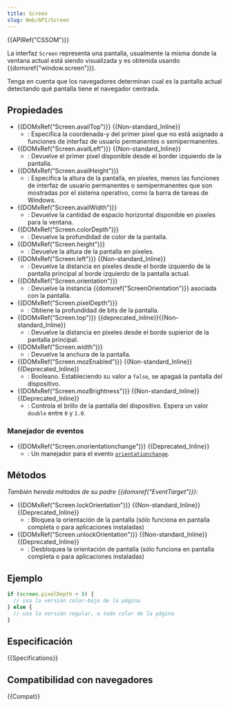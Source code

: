 ```yaml
---
title: Screen
slug: Web/API/Screen
---
```


{{APIRef("CSSOM")}}

La interfaz `Screen` representa una pantalla,
usualmente la misma donde la ventana actual está siendo visualizada y
es obtenida usando {{domxref("window.screen")}}.

Tenga en cuenta que los navegadores determinan cual es la pantalla actual
detectando qué pantalla tiene el navegador centrada.

## Propiedades

- {{DOMxRef("Screen.availTop")}} {{Non-standard_Inline}}
  - : Especifica la coordenada-y del primer píxel que no está asignado a funciones de interfaz de usuario permanentes o semipermanentes.
- {{DOMxRef("Screen.availLeft")}} {{Non-standard_Inline}}
  - : Devuelve el primer píxel disponible desde el border izquierdo de la pantalla.
- {{DOMxRef("Screen.availHeight")}}
  - : Especifica la altura de la pantalla, en píxeles, menos las funciones de interfaz de usuario permanentes o semipermanentes que son mostradas por el sistema operativo, como la barra de tareas de Windows.
- {{DOMxRef("Screen.availWidth")}}
  - : Devuelve la cantidad de espacio horizontal disponible en pixeles para la ventana.
- {{DOMxRef("Screen.colorDepth")}}
  - : Devuelve la profundidad de color de la pantalla.
- {{DOMxRef("Screen.height")}}
  - : Devuelve la altura de la pantalla en píxeles.
- {{DOMxRef("Screen.left")}} {{Non-standard_Inline}}
  - : Devuelve la distancia en píxeles desde el borde izquierdo de la pantalla principal al borde izquierdo de la pantalla actual.
- {{DOMxRef("Screen.orientation")}}
  - : Devuelve la instancia {{domxref("ScreenOrientation")}} asociada con la pantalla.
- {{DOMxRef("Screen.pixelDepth")}}
  - : Obtiene la profundidad de bits de la pantalla.
- {{DOMxRef("Screen.top")}} {{deprecated_inline}}{{Non-standard_Inline}}
  - : Devuelve la distancia en píxeles desde el borde supierior de la pantalla principal.
- {{DOMxRef("Screen.width")}}
  - : Devuelve la anchura de la pantalla.
- {{DOMxRef("Screen.mozEnabled")}} {{Non-standard_Inline}} {{Deprecated_Inline}}
  - : Booleano. Estableciendo su valor a `false`, se apagaá la pantalla del dispositivo.
- {{DOMxRef("Screen.mozBrightness")}} {{Non-standard_Inline}} {{Deprecated_Inline}}
  - : Controla el brillo de la pantalla del dispositivo. Espera un valor `double` entre `0` y `1.0`.

### Manejador de eventos

- {{DOMxRef("Screen.onorientationchange")}} {{Deprecated_Inline}}
  - : Un manejador para el evento [`orientationchange`](/es/docs/Web/Reference/Events/orientationchange).

## Métodos

_También hereda métodos de su padre {{domxref("EventTarget")}}:_

- {{DOMxRef("Screen.lockOrientation")}} {{Non-standard_Inline}} {{Deprecated_Inline}}
  - : Bloquea la orientación de la pantalla (sólo funciona en pantalla completa o para aplicaciones instaladas)
- {{DOMxRef("Screen.unlockOrientation")}} {{Non-standard_Inline}} {{Deprecated_Inline}}
  - : Desbloquea la orientación de pantalla (sólo funciona en pantalla completa o para aplicaciones instaladas)

## Ejemplo

```js
if (screen.pixelDepth < 8) {
  // usa la versión color-bajo de la página
} else {
  // usa la versión regular, a todo color de la página
}
```

## Especificación

{{Specifications}}

## Compatibilidad con navegadores

{{Compat}}
